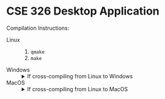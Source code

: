 # CSE 326 Desktop Application

Compilation Instructions:
<dl>
<dt>Linux</dt>
<dd>
<ol>
<li><code>qmake</code></li>
<li><code>make</code></li>
</ol>
</dd>
<dt>Windows</dt>
<dd>
  <details>
    <summary>If cross-compiling from Linux to Windows</summary>
    See accepted answer for <a href="https://stackoverflow.com/questions/14170590/building-qt-5-on-linux-for-windows/14170591#14170591">this</a> stackoverflow post.
  </details>
</dd>
<dt>MacOS</dt>
<dd>
  <details>
    <summary>If cross-compiling from Linux to MacOS</summary>
    <ol>
      <li>TBA</li>
    </ol>
  </details>
</dd>
</dl>

